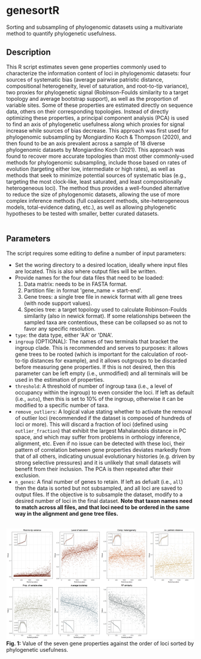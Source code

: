 # genesortR
Sorting and subsampling of phylogenomic datasets using a multivariate method to quantify phylogenetic usefulness.

## Description
This R script estimates seven gene properties commonly used to characterize the information content of loci in phylogenomic datasets: four sources of systematic bias (average pairwise patristic distance, compositional heterogeneity, level of saturation, and root-to-tip variance), two proxies for phylogenetic signal (Robinson-Foulds similarity to a target topology and average bootstrap support), as well as the proportion of variable sites. Some of these properties are estimated directly on sequence data, others on their corresponding topologies. Instead of directly optimizing these properties, a principal component analysis (PCA) is used to find an axis of phylogenetic usefulness along which proxies for signal increase while sources of bias decrease. This approach was first used for phylogenomic subsampling by Mongiardino Koch & Thompson (2020), and then found to be an axis prevalent across a sample of 18 diverse phylogenomic datasets by Mongiardino Koch (2021). This approach was found to recover more accurate topologies than most other commonly-used methods for phylogenomic subsampling, include those based on rates of evolution (targeting either low, intermediate or high rates), as well as methods that seek to minimize potential sources of systematic bias (e.g., targeting the most clock-like, least saturated, and least compositionally heterogeneous loci). The method thus provides a well-founded alternative to reduce the size of phylogenomic datasets, allowing the use of more complex inference methods (full coalescent methods, site-heterogeneous models, total-evidence dating, etc.), as well as allowing phylogenetic hypotheses to be tested with smaller, better curated datasets.
<br/><br/>

## Parameters
The script requires some editing to define a number of input parameters:
* Set the woring directory to a desired location, ideally where input files are located. This is also where output files will be written.
* Provide names for the four data files that need to be loaded:
  1. Data matrix: needs to be in FASTA format.
  2. Partition file: in format 'gene_name = start-end'.
  3. Gene trees: a single tree file in newick format with all gene trees (with node support values).
  4. Species tree: a target topology used to calculate Robinson-Foulds similarity (also in newick format). If some relationships between the sampled taxa are contentious, these can be collapsed so as not to favor any specific resolution.
* ```type```: the data type, either 'AA' or 'DNA'.
* ```ingroup``` (OPTIONAL): The names of two terminals that bracket the ingroup clade. This is recommended and serves to purposes: it allows gene trees to be rooted (which is important for the calculation of root-to-tip distances for example), and it allows outgroups to be discarded before measuring gene properties. If this is not desired, then this parameter can be left empty (i.e., unmodified) and all terminals will be used in the estimation of properties.
* ```threshold```: A threshold of number of ingroup taxa (i.e., a level of occupancy within the ingroup) to even consider the loci. If left as default (i.e., ```auto```), then this is set to 10% of the ingroup, otherwise it can be modified to a specific number of taxa.
* ```remove_outliers```: A logical value stating whether to activate the removal of outlier loci (recommended if the dataset is composed of hundreds of loci or more). This will discard a fraction of loci (defined using ```outlier_fraction```) that exhibit the largest Mahalanobis distance in PC space, and which may suffer from problems in orthology inference, alignment, etc. Even if no issue can be detected with these loci, their pattern of correlation between gene properties deviates markedly from that of all others, indicating unusual evolutionary histories (e.g. driven by strong selective pressures) and it is unlikely that small datasets will benefit from their inclusion. The PCA is then repeated after their exclusion.
* ```n_genes```: A final number of genes to retain. If left as defualt (i.e., ```all```) then the data is sorted but not subsampled, and all loci are saved to output files. If the objective is to subsample the dataset, modify to a desired number of loci in the final dataset.
**Note that taxon names need to match across all files, and that loci need to be ordered in the same way in the alignment and gene tree files.**
<br/><br/>

![sorting_example](https://github.com/mongiardino/genesortR/blob/main/images/sorting_example.jpeg)
**Fig. 1:** Value of the seven gene properties against the order of loci sorted by phylogenetic usefulness.
